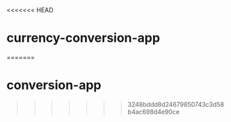 <<<<<<< HEAD
# currency-conversion-app
=======
# conversion-app
>>>>>>> 3248bddd8d24679850743c3d58b4ac698d4e90ce
